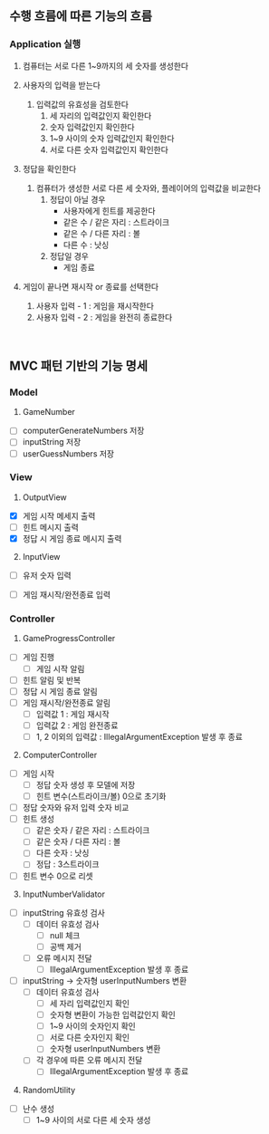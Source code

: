 ## 수행 흐름에 따른 기능의 흐름
### Application 실행
1. 컴퓨터는 서로 다른 1~9까지의 세 숫자를 생성한다
2. 사용자의 입력을 받는다
    1. 입력값의 유효성을 검토한다
        1. 세 자리의 입력값인지 확인한다
        2. 숫자 입력값인지 확인한다
        3. 1~9 사이의 숫자 입력값인지 확인한다
        4. 서로 다른 숫자 입력값인지 확인한다

3. 정답을 확인한다
    1. 컴퓨터가 생성한 서로 다른 세 숫자와, 플레이어의 입력값을 비교한다
        1. 정답이 아닐 경우
            * 사용자에게 힌트를 제공한다
            * 같은 수 / 같은 자리 : 스트라이크
            * 같은 수 / 다른 자리 : 볼
            * 다른 수 : 낫싱
        2. 정답일 경우
            * 게임 종료

4. 게임이 끝나면 재시작 or 종료를 선택한다
    1. 사용자 입력 - 1 : 게임을 재시작한다
    2. 사용자 입력 - 2 : 게임을 완전히 종료한다

<br>

## MVC 패턴 기반의 기능 명세
### Model
1. GameNumber
- [ ] computerGenerateNumbers 저장
- [ ] inputString 저장
- [ ] userGuessNumbers 저장

### View
1. OutputView
- [x] 게임 시작 메세지 출력
- [ ] 힌트 메시지 출력
- [X] 정답 시 게임 종료 메시지 출력

2. InputView
- [ ] 유저 숫자 입력
- [ ] 게임 재시작/완전종료 입력


### Controller
1. GameProgressController
- [ ] 게임 진행
    - [ ] 게임 시작 알림
- [ ] 힌트 알림 및 반복
- [ ] 정답 시 게임 종료 알림
- [ ] 게임 재시작/완전종료 알림
    - [ ] 입력값 1 : 게임 재시작
    - [ ] 입력값 2 : 게임 완전종료
    - [ ] 1, 2 이외의 입력값 : IllegalArgumentException 발생 후 종료

2. ComputerController
- [ ] 게임 시작
    - [ ] 정답 숫자 생성 후 모델에 저장
    - [ ] 힌트 변수(스트라이크/볼) 0으로 초기화
- [ ] 정답 숫자와 유저 입력 숫자 비교
- [ ] 힌트 생성
    - [ ] 같은 숫자 / 같은 자리 : 스트라이크
    - [ ] 같은 숫자 / 다른 자리 : 볼
    - [ ] 다른 숫자 : 낫싱
    - [ ] 정답 : 3스트라이크
- [ ] 힌트 변수 0으로 리셋

3. InputNumberValidator
- [ ] inputString 유효성 검사
    - [ ] 데이터 유효성 검사
        - [ ] null 체크
        - [ ] 공백 제거
    - [ ] 오류 메시지 전달
        - [ ] IllegalArgumentException 발생 후 종료
- [ ] inputString -> 숫자형 userInputNumbers 변환
    - [ ] 데이터 유효성 검사
        - [ ] 세 자리 입력값인지 확인
        - [ ] 숫자형 변환이 가능한 입력값인지 확인
        - [ ] 1~9 사이의 숫자인지 확인
        - [ ] 서로 다른 숫자인지 확인
        - [ ] 숫자형 userInputNumbers 변환
    - [ ] 각 경우에 따른 오류 메시지 전달
        - [ ] IllegalArgumentException 발생 후 종료

4. RandomUtility
- [ ] 난수 생성
    - [ ] 1~9 사이의 서로 다른 세 숫자 생성
